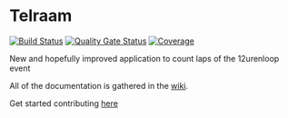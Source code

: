 # Telraam
[![Build Status](https://travis-ci.com/12urenloop/Telraam.svg?branch=development)](https://travis-ci.com/12urenloop/Telraam)
[![Quality Gate Status](https://sonarcloud.io/api/project_badges/measure?project=12urenloop_Telraam&metric=alert_status)](https://sonarcloud.io/dashboard?id=12urenloop_Telraam)
[![Coverage](https://sonarcloud.io/api/project_badges/measure?project=12urenloop_Telraam&metric=coverage)](https://sonarcloud.io/dashboard?id=12urenloop_Telraam)

New and hopefully improved application to count laps of the 12urenloop event

All of the documentation is gathered in the [wiki][telraamwiki].

Get started contributing [here][wikistarted]

[telraamwiki]: https://github.com/12urenloop/Telraam/wiki 
[wikistarted]: https://github.com/12urenloop/Telraam/wiki/Getting-Started
